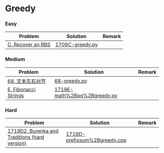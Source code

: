 # Greedy

### Easy

| Problem | Solution | Remark |
| ------- | -------- | ------ |
| [C. Recover an RBS](https://codeforces.com/contest/1709/problem/C)  | [1709C-greedy.py](https://github.com/chuzhumin98/PythonForMillions/blob/main/Codeforces/1709/1709C-greedy.py) |        |



### Medium

| Problem                                                      | Solution                                                     | Remark |
| ------------------------------------------------------------ | ------------------------------------------------------------ | ------ |
| [68. 文本左右对齐](https://leetcode.cn/problems/text-justification/)  | [68-greedy.py](https://github.com/chuzhumin98/PythonForMillions/blob/main/LeetCode/68-greedy.py) |        |
| [E. Fibonacci Strings](https://codeforces.com/contest/1719/problem/E) | [1719E-math%2Bpq%2Bgreedy.py](https://github.com/chuzhumin98/PythonForMillions/blob/main/Codeforces/1719/1719E-math%2Bpq%2Bgreedy.py) | |



### Hard

| Problem | Solution | Remark |
| ------- | -------- | ------ |
| [1719D2. Burenka and Traditions (hard version)](https://codeforces.com/contest/1719/problem/D2)  | [1719D-prefixsum%2Bgreedy.cpp](https://github.com/chuzhumin98/PythonForMillions/blob/main/Codeforces/1719/1719D-prefixsum%2Bgreedy.cpp)  |        |